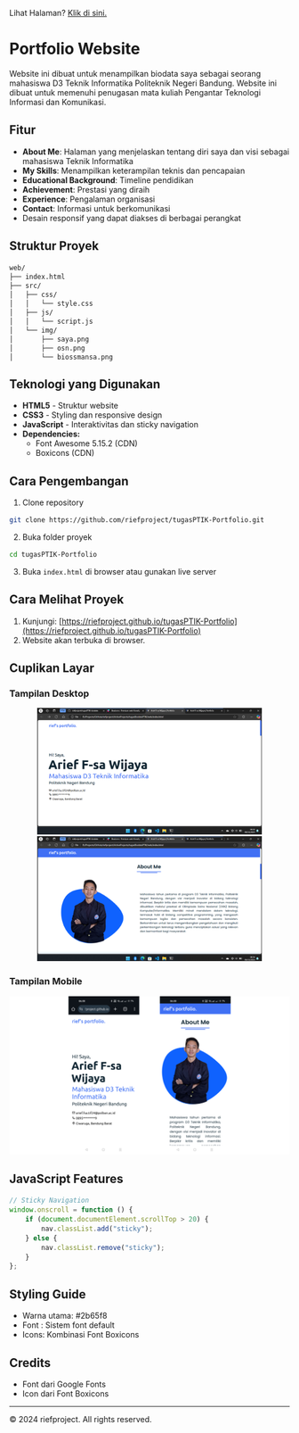 Lihat Halaman? [Klik di sini.](riefproject.github.io/tugasPTIK-Portfolio)

# Portfolio Website

Website ini dibuat untuk menampilkan biodata saya sebagai seorang mahasiswa D3 Teknik Informatika Politeknik Negeri Bandung. Website ini dibuat untuk memenuhi penugasan mata kuliah Pengantar Teknologi Informasi dan Komunikasi.

## Fitur

-   **About Me**: Halaman yang menjelaskan tentang diri saya dan visi sebagai mahasiswa Teknik Informatika
-   **My Skills**: Menampilkan keterampilan teknis dan pencapaian
-   **Educational Background**: Timeline pendidikan
-   **Achievement**: Prestasi yang diraih
-   **Experience**: Pengalaman organisasi
-   **Contact**: Informasi untuk berkomunikasi
-   Desain responsif yang dapat diakses di berbagai perangkat

## Struktur Proyek

```
web/
├── index.html
├── src/
│   ├── css/
│   │   └── style.css
│   ├── js/
│   │   └── script.js
│   └── img/
│       ├── saya.png
│       ├── osn.png
│       └── biossmansa.png
```

## Teknologi yang Digunakan

-   **HTML5** - Struktur website
-   **CSS3** - Styling dan responsive design
-   **JavaScript** - Interaktivitas dan sticky navigation
-   **Dependencies:**
    -   Font Awesome 5.15.2 (CDN)
    -   Boxicons (CDN)

## Cara Pengembangan

1. Clone repository

```bash
git clone https://github.com/riefproject/tugasPTIK-Portfolio.git
```

2. Buka folder proyek

```bash
cd tugasPTIK-Portfolio
```

3. Buka `index.html` di browser atau gunakan live server

## Cara Melihat Proyek

1. Kunjungi: [https://riefproject.github.io/tugasPTIK-Portfolio](https://riefproject.github.io/tugasPTIK-Portfolio)
2. Website akan terbuka di browser.

## Cuplikan Layar

### Tampilan Desktop

<div style="text-align:center">
    <img src="docs/desktop_1.png" alt="Tampilan Desktop" width="80%">
    <img src="docs/desktop_2.png" alt="Tampilan Desktop" width="80%">
</div>

### Tampilan Mobile

<div style="text-align:center">
    <img src="docs/mobile.png" alt="Tampilan Mobile" width="100%">
</div>

## JavaScript Features

```javascript
// Sticky Navigation
window.onscroll = function () {
    if (document.documentElement.scrollTop > 20) {
        nav.classList.add("sticky");
    } else {
        nav.classList.remove("sticky");
    }
};
```

## Styling Guide

-   Warna utama: #2b65f8
-   Font : Sistem font default
-   Icons: Kombinasi Font Boxicons

## Credits

-   Font dari Google Fonts
-   Icon dari Font Boxicons

---

© 2024 riefproject. All rights reserved.
